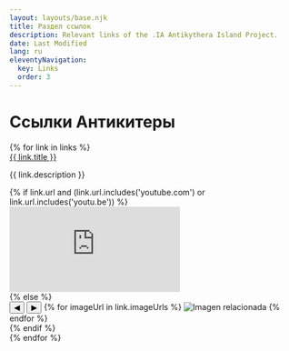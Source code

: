 ```yaml
---
layout: layouts/base.njk
title: Раздел ссылок
description: Relevant links of the .IA Antikythera Island Project.
date: Last Modified
lang: ru
eleventyNavigation:
  key: Links
  order: 3
---
```


<h1>Ссылки Антикитеры</h1>

<div class="links-container">
{% for link in links %}
    <div class="link-item">
        <a href="{{ link.url }}" target="_blank" class="link-title">{{ link.title }}</a>
        <p class="link-description">{{ link.description }}</p>
        {% if link.url and (link.url.includes('youtube.com') or link.url.includes('youtu.be')) %}
            <div class="video-container">
                <iframe src="https://www.youtube.com/embed/{{ link.url | youtubeID }}" frameborder="0" allow="accelerometer; autoplay; clipboard-write; encrypted-media; gyroscope; picture-in-picture" allowfullscreen></iframe>
            </div>
        {% else %}
            <div class="gallery">
                <button class="gallery-prev">◀</button>
                <button class="gallery-next">▶</button>
                {% for imageUrl in link.imageUrls %}
                    <img src="{{ imageUrl }}" alt="Imagen relacionada">
                {% endfor %}
            </div>
        {% endif %}
    </div>
{% endfor %}
</div>